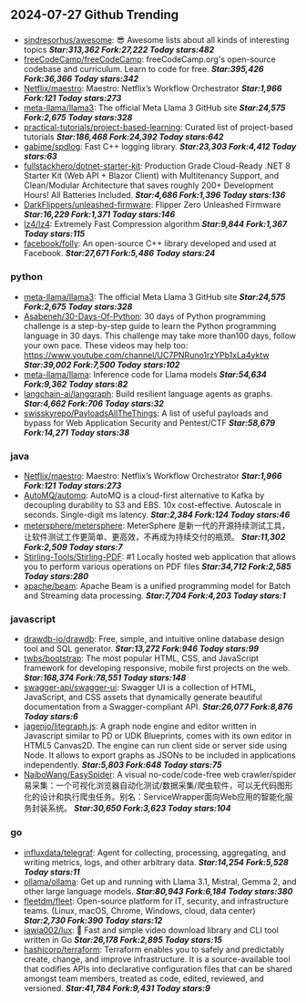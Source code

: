 ## 2024-07-27 Github Trending

### 
* [sindresorhus/awesome](https://github.com/sindresorhus/awesome): 😎 Awesome lists about all kinds of interesting topics ***Star:313,362 Fork:27,222 Today stars:482***
* [freeCodeCamp/freeCodeCamp](https://github.com/freeCodeCamp/freeCodeCamp): freeCodeCamp.org's open-source codebase and curriculum. Learn to code for free. ***Star:395,426 Fork:36,366 Today stars:342***
* [Netflix/maestro](https://github.com/Netflix/maestro): Maestro: Netflix’s Workflow Orchestrator ***Star:1,966 Fork:121 Today stars:273***
* [meta-llama/llama3](https://github.com/meta-llama/llama3): The official Meta Llama 3 GitHub site ***Star:24,575 Fork:2,675 Today stars:328***
* [practical-tutorials/project-based-learning](https://github.com/practical-tutorials/project-based-learning): Curated list of project-based tutorials ***Star:186,468 Fork:24,392 Today stars:642***
* [gabime/spdlog](https://github.com/gabime/spdlog): Fast C++ logging library. ***Star:23,303 Fork:4,412 Today stars:63***
* [fullstackhero/dotnet-starter-kit](https://github.com/fullstackhero/dotnet-starter-kit): Production Grade Cloud-Ready .NET 8 Starter Kit (Web API + Blazor Client) with Multitenancy Support, and Clean/Modular Architecture that saves roughly 200+ Development Hours! All Batteries Included. ***Star:4,686 Fork:1,396 Today stars:136***
* [DarkFlippers/unleashed-firmware](https://github.com/DarkFlippers/unleashed-firmware): Flipper Zero Unleashed Firmware ***Star:16,229 Fork:1,371 Today stars:146***
* [lz4/lz4](https://github.com/lz4/lz4): Extremely Fast Compression algorithm ***Star:9,844 Fork:1,367 Today stars:115***
* [facebook/folly](https://github.com/facebook/folly): An open-source C++ library developed and used at Facebook. ***Star:27,671 Fork:5,486 Today stars:24***

### python
* [meta-llama/llama3](https://github.com/meta-llama/llama3): The official Meta Llama 3 GitHub site ***Star:24,575 Fork:2,675 Today stars:328***
* [Asabeneh/30-Days-Of-Python](https://github.com/Asabeneh/30-Days-Of-Python): 30 days of Python programming challenge is a step-by-step guide to learn the Python programming language in 30 days. This challenge may take more than100 days, follow your own pace. These videos may help too: https://www.youtube.com/channel/UC7PNRuno1rzYPb1xLa4yktw ***Star:39,002 Fork:7,500 Today stars:102***
* [meta-llama/llama](https://github.com/meta-llama/llama): Inference code for Llama models ***Star:54,634 Fork:9,362 Today stars:82***
* [langchain-ai/langgraph](https://github.com/langchain-ai/langgraph): Build resilient language agents as graphs. ***Star:4,662 Fork:706 Today stars:32***
* [swisskyrepo/PayloadsAllTheThings](https://github.com/swisskyrepo/PayloadsAllTheThings): A list of useful payloads and bypass for Web Application Security and Pentest/CTF ***Star:58,679 Fork:14,271 Today stars:38***

### java
* [Netflix/maestro](https://github.com/Netflix/maestro): Maestro: Netflix’s Workflow Orchestrator ***Star:1,966 Fork:121 Today stars:273***
* [AutoMQ/automq](https://github.com/AutoMQ/automq): AutoMQ is a cloud-first alternative to Kafka by decoupling durability to S3 and EBS. 10x cost-effective. Autoscale in seconds. Single-digit ms latency. ***Star:2,384 Fork:124 Today stars:46***
* [metersphere/metersphere](https://github.com/metersphere/metersphere): MeterSphere 是新一代的开源持续测试工具，让软件测试工作更简单、更高效，不再成为持续交付的瓶颈。 ***Star:11,302 Fork:2,509 Today stars:7***
* [Stirling-Tools/Stirling-PDF](https://github.com/Stirling-Tools/Stirling-PDF): #1 Locally hosted web application that allows you to perform various operations on PDF files ***Star:34,712 Fork:2,585 Today stars:280***
* [apache/beam](https://github.com/apache/beam): Apache Beam is a unified programming model for Batch and Streaming data processing. ***Star:7,704 Fork:4,203 Today stars:1***

### javascript
* [drawdb-io/drawdb](https://github.com/drawdb-io/drawdb): Free, simple, and intuitive online database design tool and SQL generator. ***Star:13,272 Fork:946 Today stars:99***
* [twbs/bootstrap](https://github.com/twbs/bootstrap): The most popular HTML, CSS, and JavaScript framework for developing responsive, mobile first projects on the web. ***Star:168,374 Fork:78,551 Today stars:148***
* [swagger-api/swagger-ui](https://github.com/swagger-api/swagger-ui): Swagger UI is a collection of HTML, JavaScript, and CSS assets that dynamically generate beautiful documentation from a Swagger-compliant API. ***Star:26,077 Fork:8,876 Today stars:6***
* [jagenjo/litegraph.js](https://github.com/jagenjo/litegraph.js): A graph node engine and editor written in Javascript similar to PD or UDK Blueprints, comes with its own editor in HTML5 Canvas2D. The engine can run client side or server side using Node. It allows to export graphs as JSONs to be included in applications independently. ***Star:5,803 Fork:648 Today stars:75***
* [NaiboWang/EasySpider](https://github.com/NaiboWang/EasySpider): A visual no-code/code-free web crawler/spider易采集：一个可视化浏览器自动化测试/数据采集/爬虫软件，可以无代码图形化的设计和执行爬虫任务。别名：ServiceWrapper面向Web应用的智能化服务封装系统。 ***Star:30,650 Fork:3,623 Today stars:104***

### go
* [influxdata/telegraf](https://github.com/influxdata/telegraf): Agent for collecting, processing, aggregating, and writing metrics, logs, and other arbitrary data. ***Star:14,254 Fork:5,528 Today stars:11***
* [ollama/ollama](https://github.com/ollama/ollama): Get up and running with Llama 3.1, Mistral, Gemma 2, and other large language models. ***Star:80,943 Fork:6,184 Today stars:380***
* [fleetdm/fleet](https://github.com/fleetdm/fleet): Open-source platform for IT, security, and infrastructure teams. (Linux, macOS, Chrome, Windows, cloud, data center) ***Star:2,730 Fork:390 Today stars:12***
* [iawia002/lux](https://github.com/iawia002/lux): 👾 Fast and simple video download library and CLI tool written in Go ***Star:26,178 Fork:2,895 Today stars:15***
* [hashicorp/terraform](https://github.com/hashicorp/terraform): Terraform enables you to safely and predictably create, change, and improve infrastructure. It is a source-available tool that codifies APIs into declarative configuration files that can be shared amongst team members, treated as code, edited, reviewed, and versioned. ***Star:41,784 Fork:9,431 Today stars:9***
